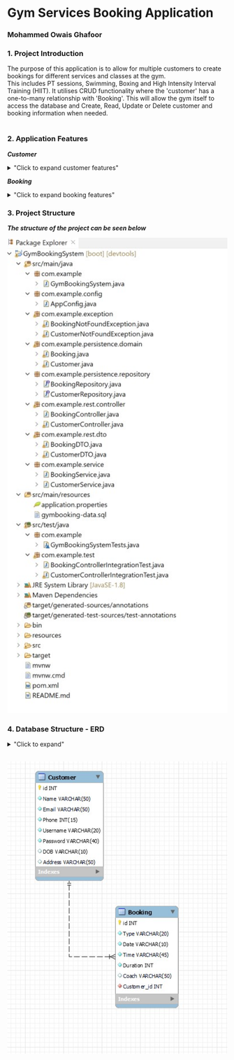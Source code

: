 # Gym Services Booking Application
### Mohammed Owais Ghafoor

### 1. Project Introduction

The purpose of this application is to allow for multiple customers to create bookings for different services and classes at the gym.<br>
This includes PT sessions, Swimming, Boxing and High Intensity Interval Training (HIIT). It utilises CRUD functionality where the 'customer' has a one-to-many relationship with 'Booking'. 
This will allow the gym itself to access the database and Create, Read, Update or Delete customer and booking information when needed.<br>
<br>

### 2. Application Features

***Customer***

<details>
<summary>"Click to expand customer features"</summary>
* Create/add new customer <br>
* update customer information <br>
* delete customer using unique id <br>
* read a specific customer's information using a unique id <br>
* read a specific customer's information using their name <br>
* read all customer information <br>
</details>

***Booking***

<details>
<summary>"Click to expand booking features"</summary>
* Create/add new booking <br>
* update booking information <br>
* delete booking using unique id <br>
* read a specific booking's information using a unique id <br>
* read all booking information for a specific type of booking <br>
* read all booking information <br>
</details>

### 3. Project Structure

***The structure of the project can be seen below***
<br>
<p align="center">
<img width="650" src=imgs/Project-Structure.jpg>
</p>

### 4. Database Structure - ERD

<details>
<summary>"Click to expand"</summary>
this is hidden
</details>

<br>
<p align="center">
<img width="650" src=imgs/Database-Diagram.jpg>
</p>

